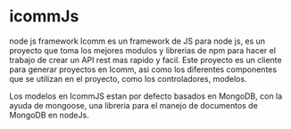 # icommJs
node js framework 
Icomm es un framework de JS para node js, es un proyecto que toma los mejores modulos y librerias de npm para hacer el trabajo de crear un API
rest mas rapido y facil. 
Este proyecto es un cliente para generar proyectos en Icomm, asi como los diferentes componentes que se utilizan en el proyecto,
como los controladores, modelos.

Los modelos en IcommJS estan por defecto basados en MongoDB, con la ayuda de mongoose, una libreria para el manejo de documentos de 
MongoDB en nodeJs.
